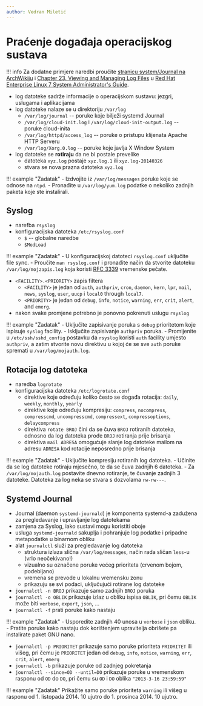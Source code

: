 ```yaml
---
author: Vedran Miletić
---
```


# Praćenje događaja operacijskog sustava

!!! info
    Za dodatne primjere naredbi proučite [stranicu system/Journal na ArchWikiju](https://wiki.archlinux.org/title/Systemd/Journal) i [Chapter 23. Viewing and Managing Log Files](https://access.redhat.com/documentation/en-us/red_hat_enterprise_linux/7/html/system_administrators_guide/ch-viewing_and_managing_log_files) u [Red Hat Enterprise Linux 7 System Administrator's Guide](https://access.redhat.com/documentation/en-us/red_hat_enterprise_linux/7/html/system_administrators_guide/index).

- log datoteke sadrže informacije o operacijskom sustavu: jezgri, uslugama i aplikacijama
- log datoteke nalaze se u direktoriju `/var/log`
    - `/var/log/journal` -- poruke koje bilježi systemd Journal
    - `/var/log/cloud-init.log` i `/var/log/cloud-init-output.log` -- poruke cloud-inita
    - `/var/log/httpd/access_log` -- poruke o pristupu klijenata Apache HTTP Serveru
    - `/var/log/Xorg.0.log` -- poruke koje javlja X Window System
- log datoteke se **rotiraju** da ne bi postale prevelike
    - datoteka `xyz.log` postaje `xyz.log.1` ili `xyz.log-20140326`
    - stvara se nova prazna datoteka `xyz.log`

!!! example "Zadatak"
    - Izdvojite iz `/var/log/messages` poruke koje se odnose na `ntpd`.
    - Pronađite u `/var/log/yum.log` podatke o nekoliko zadnjih paketa koje ste instalirali.

## Syslog

- narefba `rsyslog`
- konfiguracijska datoteka `/etc/rsyslog.conf`
    - `$` -- globalne naredbe
    - `$ModLoad`

!!! example "Zadatak"
    - U konfiguracijskoj datoteci `rsyslog.conf` uključite file sync.
    - Proučite `man rsyslog.conf` i pronađite način da stvorite datoteku `/var/log/mojzapis.log` koja koristi [RFC 3339](https://datatracker.ietf.org/doc/html/rfc3339) vremenske pečate.

- `<FACILITY>.<PRIORITY>` zapis filtera
    - `<FACILITY>` je jedan od `auth`, `authpriv`, `cron`, `daemon`, `kern`, `lpr`, `mail`, `news`, `syslog`, `user`, `uucp` i `local0` through `local7`.
    - `<PRIORITY>` je jedan od `debug`, `info`, `notice`, `warning`, `err`, `crit`, `alert`, and `emerg`.
- nakon svake promjene potrebno je ponovno pokrenuti uslugu `rsyslog`

!!! example "Zadatak"
    - Uključite zapisivanje poruka s `debug` prioritetom koje ispisuje `syslog` facility.
    - Isključite zapisivanje `authpriv` poruka.
    - Promijenite u `/etc/ssh/sshd_config` postavku da `rsyslog` koristi `auth` facility umjesto `authpriv`, a zatim stvorite novu direktivu u kojoj će se sve `auth` poruke spremati u `/var/log/mojauth.log`.

## Rotacija log datoteka

- naredba `logrotate`
- konfiguracijska datoteka `/etc/logrotate.conf`
    - direktive koje određuju koliko često se događa rotacija: `daily`, `weekly`, `monthly`, `yearly`
    - direktive koje određuju kompresiju: `compress`, `nocompress`, `compresscmd`, `uncompresscmd`, `compressext`, `compressoptions`, `delaycompress`
    - direktiva `rotate BROJ` čini da se čuva `BROJ` rotiranih datoteka, odnosno da log datoteka prođe `BROJ` rotiranja prije brisanja
    - direktiva `mail ADRESA` omogućuje slanje log datoteke mailom na adresu `ADRESA` kod rotacije neposredno prije brisanja

!!! example "Zadatak"
    - Uključite kompresiju rotiranih log datoteka.
    - Učinite da se log datoteke rotiraju mjesečno, te da se čuva zadnjih 6 datoteka.
    - Za `/var/log/mojauth.log` postavite dnevno rotiranje, te čuvanje zadnjih 3 datoteke. Datoteka za log neka se stvara s dozvolama `rw-rw---`.

## Systemd Journal

- Journal (daemon `systemd-journald`) je komponenta systemd-a zadužena za pregledavanje i upravljanje log datotekama
- zamjena za Syslog, iako sustavi mogu koristiti oboje
- usluga `systemd-journald` sakuplja i pohranjuje log podatke i pripadne metapodatke u binarnom obliku
- alat `journalctl` služi za pregledavanje log datoteka
    - struktura izlaza slična `/var/log/messages`, način rada sličan `less`-u (vrlo neočekivano!)
    - vizualno su označene poruke većeg prioriteta (crvenom bojom, podebljano)
    - vremena se prevode u lokalnu vremensku zonu
    - prikazuju se svi podaci, uključujući rotirane log datoteke
- `journalctl -n BROJ` prikazuje samo zadnjih `BROJ` poruka
- `journalctl -o OBLIK` prikazuje izlaz u obliku ispisa `OBLIK`, pri čemu `OBLIK` može biti `verbose`, `export`, `json`, ...
- `journalctl -f` prati poruke kako nastaju

!!! example "Zadatak"
    - Usporedite zadnjih 40 unosa u `verbose` i `json` obliku.
    - Pratite poruke kako nastaju dok korištenjem upravitelja obrišete pa instalirate paket GNU nano.

- `journalctl -p PRIORITET` prikazuje samo poruke prioriteta `PRIORITET` ili višeg, pri čemu je `PRIORITET` jedan od `debug`, `info`, `notice`, `warning`, `err`, `crit`, `alert`, `emerg`
- `journalctl -b` prikazuje poruke od zadnjeg pokretanja
- `journalctl --since=OD --until=DO` prikazuje poruke u vremenskom rasponu od `OD` do `DO`, pri čemu su `OD` i `DO` oblika `"2013-3-16 23:59:59"`

!!! example "Zadatak"
    Prikažite samo poruke prioriteta `warning` ili višeg u rasponu od 1. listopada 2014. 10 ujutro do 1. prosinca 2014. 10 ujutro.
